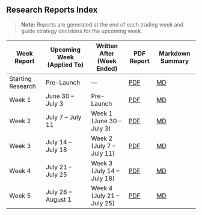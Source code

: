 ## Research Reports Index

> **Note:** Reports are generated at the end of each trading week and guide strategy decisions for the upcoming week.

| Week Report       | Upcoming Week (Applied To) | Written After (Week Ended)    | PDF Report | Markdown Summary |
|-------------------|----------------------------|--------------------------------|------------|------------------|
| Starting Research | Pre-Launch                 | —                              | [PDF](../reports/pdf/Starting_Research.pdf) | [MD](../reports/markdown/Starting_Research_Summary.md) |
| Week 1            | June 30 – July 3           | Pre-Launch                     | [PDF](../reports/pdf/Week_1.pdf) | [MD](../reports/markdown/Week_1_Summary.md) |
| Week 2            | July 7 – July 11           | Week 1 (June 30 – July 3)      | [PDF](../reports/pdf/Week_2.pdf) | [MD](../reports/markdown/Week_2_Summary.md) |
| Week 3            | July 14 – July 18          | Week 2 (July 7 – July 11)      | [PDF](../reports/pdf/Week_3.pdf) | [MD](../reports/markdown/Week_3_Summary.md) |
| Week 4            | July 21 – July 25          | Week 3 (July 14 – July 18)     | [PDF](../reports/pdf/Week_4.pdf) | [MD](../reports/markdown/Week_4_Summary.md) |
| Week 5            | July 28 – August 1         | Week 4 (July 21 – July 25)     | [PDF](../reports/pdf/Week_5.pdf) | [MD](../reports/markdown/Week_5_Summary.md) |
